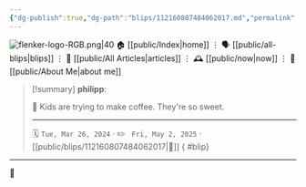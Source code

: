 ```yaml
---
{"dg-publish":true,"dg-path":"blips/112160807484062017.md","permalink":"/blips/112160807484062017/","title":"philipp on mastodon @ 2024-03-26","created":"2024-03-26T07:28:22","updated":"2025-05-02T08:50:43"}
---
```



<div class="transclusion internal-embed is-loaded"><div class="markdown-embed">




![flenker-logo-RGB.png|40](/img/user/attachments/flenker-logo-RGB.png)
🏠 [[public/Index\|home]]  ⋮ 🗣️ [[public/all-blips\|blips]] ⋮  📝 [[public/All Articles\|articles]]  ⋮ 🕰️ [[public/now\|now]] ⋮ 🪪 [[public/About Me\|about me]]


</div></div>


> [!summary] **philipp**:
>
> 🍵 Kids are trying to make coffee. They're so sweet.
> - - -
>
> 🗓️ <code>Tue, Mar 26, 2024</code>  · ✏️ <code> Fri, May 2, 2025</code>  · [[public/blips/112160807484062017\|🔗]]
{ #blip}


- - -

 👾
